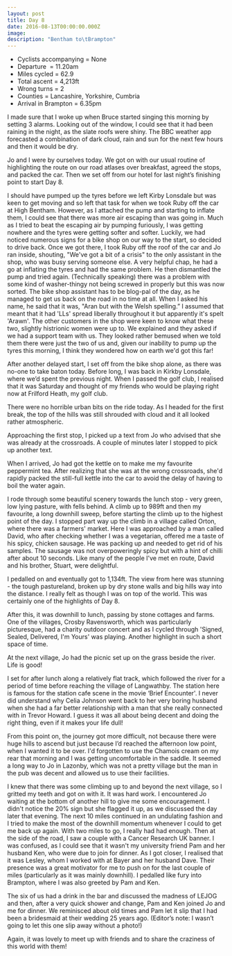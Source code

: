```yaml
---
layout: post
title: Day 8
date: 2016-08-13T00:00:00.000Z
image:
description: "Bentham to\tBrampton"
---
```



* Cyclists accompanying = None
* Departure &nbsp;= 11.20‪am
* Miles cycled = 62.9
* Total ascent = 4,213ft&nbsp;
* Wrong turns = 2&nbsp;
* Counties = Lancashire, Yorkshire, Cumbria&nbsp;
* Arrival in Brampton = 6‪.35pm


I made sure that I woke up when Bruce started singing this morning by setting 3 alarms. Looking out of the window, I could see that it had been raining in the night, as the slate roofs were shiny. The BBC weather app forecasted a combination of dark cloud, rain and sun for the next few hours and then it would be dry.&nbsp;

Jo and I were by ourselves today. We got on with our usual routine of highlighting the route on our road atlases over breakfast, agreed the stops, and packed the car. Then we set off from our hotel for last night’s finishing point to start Day 8.

I should have pumped up the tyres before we left Kirby Lonsdale but was keen to get moving and so left that task for when we took Ruby off the car at High Bentham. However, as I attached the pump and starting to inflate them, I could see that there was more air escaping than was going in. Much as I tried to beat the escaping air by pumping furiously, I was getting nowhere and the tyres were getting softer and softer. Luckily, we had noticed numerous signs for a bike shop on our way to the start, so decided to drive back. Once we got there, I took Ruby off the roof of the car and Jo ran inside, shouting, "We've got a bit of a crisis" to the only assistant in the shop, who was busy serving someone else. A very helpful chap, he had a go at inflating the tyres and had the same problem. He then dismantled the pump and tried again. (Technically speaking) there was a problem with some kind of washer-thingy not being screwed in properly but this was now sorted. The bike shop assistant has to be blog-pal of the day, as he managed to get us back on the road in no time at all. When I asked his name, he said that it was, "Aran but with the Welsh spelling.” I assumed that meant that it had 'LLs' spread liberally throughout it but apparently it's spelt 'Arawn'. The other customers in the shop were keen to know what these two, slightly histrionic women were up to. We explained and they asked if we had a support team with us. They looked rather bemused when we told them there were just the two of us and, given our inability to pump up the tyres this morning, I think they wondered how on earth we'd got this far!

After another delayed start, I set off from the bike shop alone, as there was no-one to take baton today. Before long, I was back in Kirkby Lonsdale, where we’d spent the previous night. When I passed the golf club, I realised that it was Saturday and thought of my friends who would be playing right now at Frilford Heath, my golf club.&nbsp;

There were no horrible urban bits on the ride today. As I headed for the first break, the top of the hills was still shrouded with cloud and it all looked rather atmospheric.&nbsp;

Approaching the first stop, I picked up a text from Jo who advised that she was already at the crossroads. A couple of minutes later I stopped to pick up another text.

When I arrived, Jo had got the kettle on to make me my favourite peppermint tea. After realizing that she was at the wrong crossroads, she'd rapidly packed the still-full kettle into the car to avoid the delay of having to boil the water again.&nbsp;

I rode through some beautiful scenery towards the lunch stop - very green, low lying pasture, with fells behind. A climb up to 989ft and then my favourite, a long downhill sweep, before starting the climb up to the highest point of the day. I stopped part way up the climb in a village called Orton, where there was a farmers' market. Here I was approached by a man called David, who after checking whether I was a vegetarian, offered me a taste of his spicy, chicken sausage. He was packing up and needed to get rid of his samples. The sausage was not overpoweringly spicy but with a hint of chilli after about 10 seconds. Like many of the people I've met en route, David and his brother, Stuart, were delightful.&nbsp;

I pedalled on and eventually got to 1,134ft. The view from here was stunning - the tough pastureland, broken up by dry stone walls and big hills way into the distance. I really felt as though I was on top of the world. This was certainly one of the highlights of Day 8.&nbsp;

After this, it was downhill to lunch, passing by stone cottages and farms. One of the villages, Crosby Ravensworth, which was particularly picturesque, had a charity outdoor concert and as I cycled through 'Signed, Sealed, Delivered, I'm Yours' was playing. Another highlight in such a short space of time.&nbsp;

At the next village, Jo had the picnic set up on the grass beside the river. Life is good!&nbsp;

I set for after lunch along a relatively flat track, which followed the river for a period of time before reaching the village of Langwathby. The station here is famous for the station cafe scene in the movie ‘Brief Encounter'. I never did understand why Celia Johnson went back to her very boring husband when she had a far better relationship with a man that she really connected with in Trevor Howard. I guess it was all about being decent and doing the right thing, even if it makes your life dull!&nbsp;

From this point on, the journey got more difficult, not because there were huge hills to ascend but just because I’d reached the afternoon low point, when I wanted it to be over. I'd forgotten to use the Chamois cream on my rear that morning and I was getting uncomfortable in the saddle. It seemed a long way to Jo in Lazonby, which was not a pretty village but the man in the pub was decent and allowed us to use their facilities.&nbsp;

I knew that there was some climbing up to and beyond the next village, so I gritted my teeth and got on with it. It was hard work. I encountered Jo waiting at the bottom of another hill to give me some encouragement. I didn't notice the 20% sign but she flagged it up, as we discussed the day later that evening. The next 10 miles continued in an undulating fashion and I tried to make the most of the downhill momentum whenever I could to get me back up again. With two miles to go, I really had had enough. Then at the side of the road, I saw a couple with a Cancer Research UK banner. I was confused, as I could see that it wasn't my university friend Pam and her husband Ken, who were due to join for dinner. As I got closer, I realised that it was Lesley, whom I worked with at Bayer and her husband Dave. Their presence was a great motivator for me to push on for the last couple of miles (particularly as it was mainly downhill). I pedalled like fury into Brampton, where I was also greeted by Pam and Ken.&nbsp;

The six of us had a drink in the bar and discussed the madness of LEJOG and then, after a very quick shower and change, Pam and Ken joined Jo and me for dinner. We reminisced about old times and Pam let it slip that I had been a bridesmaid at their wedding 25 years ago. (Editor’s note: I wasn’t going to let this one slip away without a photo!)

Again, it was lovely to meet up with friends and to share the craziness of this world with them!&nbsp;